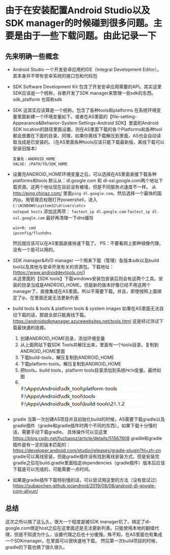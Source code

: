 # 由于在安装配置Android Studio以及SDK manager的时候碰到很多问题。主要是由于一些下载问题。由此记录一下

## 先来明确一些概念
+ Android Studio
  一个开发安卓应用的IDE（Integral Development Editor）。其本身并不带有安卓系统的接口包和代码包
+ SDK
  Software Development Kit 包含了开发安卓应用需要的API。其实这里SDK应该是一个统称，谷歌开发了SDK manager来管理一些sdk的东西。sdk_platform 也简称sdk
+ SDK
  这其实应该算是一个统称。包含了各种tools和platforms
  在系统环境变量里面新建一个环境变量如下。或者在AS里面的【file-setting-Appearance&Behavior-System Settings-Android SDK】里面的Android SDK location的路径里面设置。则在AS里面下载的各个Platforms和各种tool都会放置在下面的目录。同理，如果你离线下载解压到里面，AS也会自动读取当成是已安装的。（在AS里面各种tools应该只能下载最新版，离线下载可以安装旧版本）
  ```
  变量名：ANDROID_HOME
  VALUE: /PATH/TO/SDK_HOME
  ```
+ 设置完ANDROID_HOME环境变量之后，可以选择在AS里面直接下载各种platforms和tools
  默认从：dl.google.com 和 dl-ssl.google.com两个地址下载资源。这两个地址现在目前没有被墙，但是不同服务点速度不一样。
  从 http://ping.chinaz.com/ 里面`ping dl.google.com`。然后选择一个最快的国内ip。用管理员权限打开powershell，进入
  `C:\WINDOWS\system32\drivers\etc> `    
  `notepad hosts`
  添加这两项：
  `fastest_ip dl.google.com`
  `fastest_ip dl-ssl.google.com`
  最好再清理一下dns缓存
  ```
  win+R: cmd
  ipconfig/flushdns
  ```
  然后就应该可以在AS里面直接快速下载了。
  PS：不要看网上那种镜像代理，没有一个是可以用的。
+ SDK manager&AVD manager
  一个用来下载（管理）各版本sdk以及build tool以及其他与安卓开发有关的资源包。下载地址：[https://www.androiddevtools.cn/]<br>
  从这里面的【SDK tools】下载windows安装包安装后则会有这两个工具。安装的目录当成是ANDROID_HOME。但是新的版本好像已经不用这两个manager了，直接集成在AS里面。所以不需要下载。并且，即使按照上面绑定了ip，在里面还是无法更新列表
+ build tools & tools & platform tools & system images
  如果在AS里面无法自动下载的话，那就全部只能离线下载。
  https://androidsdkmanager.azurewebsites.net/tools.html
  这是经过测试下载最快速的连接。
  
  1. 创建ANDROID_HOME目录，添加环境变量
  2. 从上面网站下载SDK Tools并解压出来，里面有一个tools目录，复制到ANDROID_HOME里面
  3. 下载build-tools，解压复制到ANDROID_HOME
  4. 下载platform-tools，解压复制到ANDROID_HOME
  5. 把tools，build tools，platform tools目录添加到系统`PATH`变量。最终如图
  6. <br><img src="./image/sdk01.png" aligned=center />
+ gradle
  当第一次创建AS项目并且初始化build的时候，AS需要下载gradle以及gradle插件（gradle和gradle插件时两个不同的东西）。如果下载十分慢的话，需要手动下载gradle。
  具体操作可以见这里 https://blog.csdn.net/fuchaosz/article/details/51567808
  gradle和gradle插件是有一定的版本匹配的： https://developer.android.com/studio/releases/gradle-plugin?hl=zh-cn
  gradle可以离线安装，但是gradle插件没有找到离线安装方式。但是安装完gradle之后在build.gradle里面指定dependencies（gradle插件）版本后应该下载是可以完成的，可能需要一点时间。

+ 如果是gradle插件下载特别慢的话，可以尝试用这里的方法（没有尝试过）
  https://subaochen.github.io/android/2019/08/08/android-dl-google-com-aliyun/

## 总结
这次之所以搞了这么久，很大一个程度是被SDK manager坑了。绑定了dl-google.com绑定host之后在这里面还是无法更新列表。只能使用本地的翻墙代理，但是不知道为什么，设置代理之后也十分缓慢。殊不知，在AS里面也有集成一个SDKmanager。在里面可以很快速地下载。
然后第一次build项目的时候，gradle的下载也搞了很久很久。